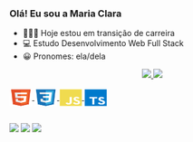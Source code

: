 ### Olá! Eu sou a Maria Clara

- 🤸🏻‍♀️ Hoje estou em transição de carreira
- 💻 Estudo Desenvolvimento Web Full Stack
- 😀 Pronomes: ela/dela

<div align="center">
  <a href="https://github.com/mariaclaratabosa">
  <img height="180em" src="https://github-readme-stats.vercel.app/api?username=mariaclaratabosa&show_icons=true&theme=monokai&include_all_commits=true&count_private=true"/>
  <img height="180em" src="https://github-readme-stats.vercel.app/api/top-langs/?username=mariaclaratabosa&layout=compact&langs_count=7&theme=monokai"/>
</div>
<div style="display: inline_block"><br>
  <img align="center" alt="MC-HTML" height="30" width="40" src="https://raw.githubusercontent.com/devicons/devicon/master/icons/html5/html5-original.svg">
  <img align="center" alt="MC-CSS" height="30" width="40" src="https://raw.githubusercontent.com/devicons/devicon/master/icons/css3/css3-original.svg">
  <img align="center" alt="MC-Js" height="30" width="40" src="https://raw.githubusercontent.com/devicons/devicon/master/icons/javascript/javascript-plain.svg">
  <img align="center" alt="MC-Ts" height="30" width="40" src="https://raw.githubusercontent.com/devicons/devicon/master/icons/typescript/typescript-plain.svg">
 
 ##
 
 <div> 
   <a href="https://www.linkedin.com/in/maria-clara-tabosa/" target="_blank"><img src="https://img.shields.io/badge/-LinkedIn-%230077B5?style=for-the-badge&logo=linkedin&logoColor=white" target="_blank"></a> 
 <a href = "mailto:mariaclaratabosa@outlook.com"><img src="https://img.shields.io/badge/Microsoft_Outlook-0078D4?style=for-the-badge&logo=microsoft-outlook&logoColor=white" target="_blank"></a>
  <a href="https://instagram.com/mariaclaratabosa_" target="_blank"><img src="https://img.shields.io/badge/-Instagram-%23E4405F?style=for-the-badge&logo=instagram&logoColor=white" target="_blank"></a>
 
</div>
 
